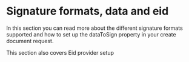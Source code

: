 # Signature formats, data and eid

In this section you can read more about the different signature formats supported and how to set up the dataToSign property in your create document request.

This section also covers Eid provider setup





